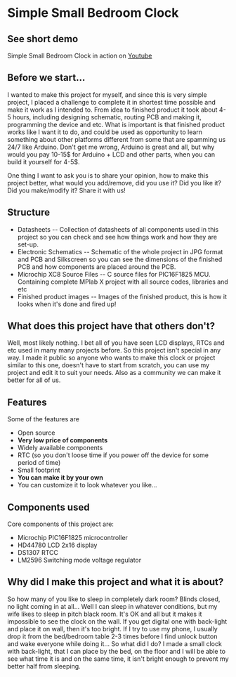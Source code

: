Simple Small Bedroom Clock
==============

See short demo
--------------
Simple Small Bedroom Clock in action on [Youtube](http://youtu.be/bC-QjfINahU)


Before we start...
--------------
I wanted to make this project for myself, and since this is very simple project, I placed a challenge to complete it in shortest time possible and make it work as I intended to. 
From idea to finished product it took about 4-5 hours, including designing schematic, routing PCB and making it, programming the device and etc.
What is important is that finished product works like I want it to do, and could be used as opportunity to learn something about other platforms different from some that are spamming us 24/7 like Arduino.
Don't get me wrong, Arduino is great and all, but why would you pay 10-15$ for Arduino + LCD and other parts, when you can build it yourself for 4-5$.

One thing I want to ask you is to share your opinion, how to make this project better, what would you add/remove, did you use it? Did you like it? Did you make/modify it? Share it with us!


Structure
--------------
- Datasheets
-- Collection of datasheets of all components used in this project so you can check and see how things work and how they are set-up.
- Electronic Schematics
-- Schematic of the whole project in JPG format and PCB and Silkscreen so you can see the dimensions of the finished PCB and how components are placed around the PCB.
- Microchip XC8 Source Files
-- C source files for PIC16F1825 MCU. Containing complete MPlab X project with all source codes, libraries and etc
- Finished product images
-- Images of the finished product, this is how it looks when it's done and fired up!


What does this project have that others don't?
--------------
Well, most likely nothing. I bet all of you have seen LCD displays, RTCs and etc used in many many projects before. So this project isn't special in any way. I made it public so anyone who wants to make this clock or project similar to this one, doesn't have to start from scratch, you can use my project and edit it to suit your needs. Also as a community we can make it better for all of us.

Features
--------------
Some of the features are
- Open source
- **Very low price of components**
- Widely available components
- RTC (so you don't loose time if you power off the device for some period of time)
- Small footprint
- **You can make it by your own**
- You can customize it to look whatever you like...


Components used
--------------
Core components of this project are:
- Microchip PIC16F1825 microcontroller
- HD44780 LCD 2x16 display
- DS1307 RTCC
- LM2596 Switching mode voltage regulator


Why did I make this project and what it is about?
--------------
So how many of you like to sleep in completely dark room? Blinds closed, no light coming in at all... Well I can sleep in whatever conditions, but my wife likes to sleep in pitch black room.
It's OK and all but it makes it impossible to see the clock on the wall. If you get digital one with back-light and place it on wall, then it's too bright. If I try to use my phone, I usually drop it from the bed/bedroom table 2-3 times before I find unlock button and wake everyone while doing it...
So what did I do? I made a small clock with back-light, that I can place by the bed, on the floor and I will be able to see what time it is and on the same time, it isn't bright enough to prevent my better half from sleeping.
